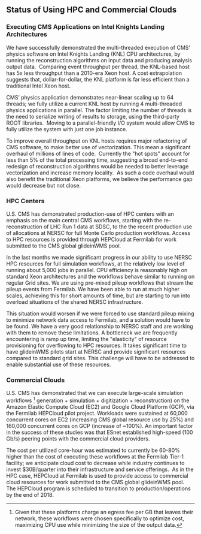 Status of Using HPC and Commercial Clouds
-------------------------------------------------

### Executing CMS Applications on Intel Knights Landing Architectures

We have successfully demonstrated the multi-threaded execution of CMS’ physics software on Intel Knights Landing (KNL) CPU architectures, by running the reconstruction algorithms on input data and producing analysis output data.  Comparing event throughput per thread, the KNL-based host has 5x less throughput than a 2010-era Xeon host.  A cost extrapolation suggests that, dollar-for-dollar, the KNL platform is far less efficient than a traditional Intel Xeon host.

CMS’ physics application demonstrates near-linear scaling up to 64 threads; we fully utilize a current KNL host by running 4 multi-threaded physics applications in parallel. The factor limiting the number of threads is the need to serialize writing of results to storage, using the third-party ROOT libraries.  Moving to a parallel-friendly I/O system would allow CMS to fully utilize the system with just one job instance.  

To improve overall throughput on KNL hosts requires major refactoring of CMS software, to make better use of vectorization. This mean a significant overhaul of millions of lines of code.  Currently the "hot spots" account for less than 5% of the total processing time, suggesting a broad end-to-end redesign of reconstruction algorithms would be needed to better leverage vectorization and increase memory locality.   As such a code overhaul would also benefit the traditional Xeon platforms, we believe the performance gap would decrease but not close.

### HPC Centers

U.S. CMS has demonstrated production-use of HPC centers with an emphasis on the main central CMS workflows, starting with the re-reconstruction of LHC Run 1 data at SDSC, to the the recent production use of allocations at NERSC for full Monte Carlo production workflows. Access to HPC resources is provided through HEPCloud at Fermilab for work submitted to the CMS global glideinWMS pool.  

In the last months we made significant progress in our ability to use NERSC HPC resources for full simulation workflows, at the relatively low level of running about 5,000 jobs in parallel. CPU efficiency is reasonably high on standard Xeon architectures and the workflows behave similar to running on regular Grid sites. We are using pre-mixed pileup workflows that stream the pileup events from Fermilab. We have been able to run at much higher scales, achieving this for short amounts of time, but are starting to run into overload situations of the shared NERSC infrastructure. 

This situation would worsen if we were forced to use standard pileup mixing to minimize network data access to Fermilab, and a solution would have to be found. We have a very good relationship to NERSC staff and are working with them to remove these limitations. A bottleneck we are frequently encountering is ramp up time, limiting the "elasticity" of resource provisioning for overflowing to HPC resources. It takes significant time to have glideinWMS pilots start at NERSC and provide significant resources compared to standard grid sites. This challenge will have to be addressed to enable substantial use of these resources.

### Commercial Clouds

U.S. CMS has demonstrated that we can execute large-scale simulation workflows [^1] generation + simulation + digitization + reconstruction) on the Amazon Elastic Compute Cloud (EC2) and Google Cloud Platform (GCP), via the Fermilab HEPCloud pilot project. Workloads were sustained at 60,000 concurrent cores on EC2 (increasing CMS global resource use by 25%) and 160,000 concurrent cores on GCP (increase of \~100%). An important factor in the success of these studies was that ESnet established high-speed (100 Gb/s) peering points with the commercial cloud providers.

[^1]: Given that these platforms charge an egress fee per GB that leaves their network, these workflows were chosen specifically to optimize cost, maximizing CPU use while minimizing the size of the output data.

The cost per utilized core-hour was estimated to currently be 60-80% higher than the cost of executing these workflows at the Fermilab Tier-1 facility; we anticipate cloud cost to decrease while industry continues to invest \$30B/quarter into their infrastructure and service offerings.   As in the HPC case, HEPCloud at Fermilab is used to provide access to commercial cloud resources for work submitted to the CMS global glideinWMS pool. The HEPCloud program is scheduled to transition to production/operations by the end of 2018.  
